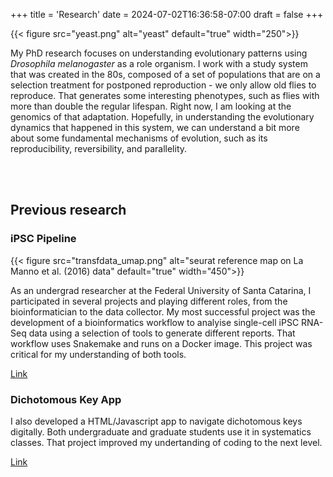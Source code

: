+++
title = 'Research'
date = 2024-07-02T16:36:58-07:00
draft = false
+++

{{< figure src="yeast.png" alt="yeast" default="true" width="250">}}

My PhD research focuses on understanding evolutionary patterns using *Drosophila melanogaster* as a role organism. I work with a study system that was created in the 80s, composed of a set of populations that are on a selection treatment for postponed reproduction - we only allow old flies to reproduce. That generates some interesting phenotypes, such as flies with more than double the regular lifespan. Right now, I am looking at the genomics of that adaptation. Hopefully, in understanding the evolutionary dynamics that happened in this system, we can understand a bit more about some fundamental mechanisms of evolution, such as its reproducibility, reversibility, and parallelity.

<br>
<br>

## Previous research

### iPSC Pipeline

{{< figure src="transfdata_umap.png" alt="seurat reference map on La Manno et al. (2016) data" default="true" width="450">}}

As an undergrad researcher at the Federal University of Santa Catarina, I participated in several projects and playing different roles, from the bioinformatician to the data collector. My most successful project was the development of a bioinformatics workflow to analyise single-cell iPSC RNA-Seq data using a selection of tools to generate different reports. That workflow uses Snakemake and runs on a Docker image. This project was critical for my understanding of both tools.

[Link](https://github.com/gacrestani/iPSC-Pipeline)


### Dichotomous Key App
I also developed a HTML/Javascript app to navigate dichotomous keys digitally. Both undergraduate and graduate students use it in systematics classes. That project improved my undertanding of coding to the next level.

[Link](https://github.com/gacrestani/chave_dicotomica)

